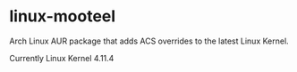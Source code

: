 # linux-mooteel
Arch Linux AUR package that adds ACS overrides to the latest Linux Kernel.

Currently Linux Kernel 4.11.4
